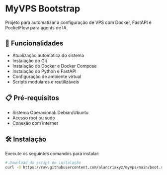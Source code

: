 # MyVPS Bootstrap

Projeto para automatizar a configuração de VPS com Docker, FastAPI e PocketFlow para agents de IA.

## 🚀 Funcionalidades

- Atualização automática do sistema
- Instalação do Git
- Instalação do Docker e Docker Compose
- Instalação do Python e FastAPI
- Configuração de ambiente virtual
- Scripts modulares e reutilizáveis

## 📋 Pré-requisitos

- Sistema Operacional: Debian/Ubuntu
- Acesso root ou sudo
- Conexão com internet

## 🛠️ Instalação

Execute os seguintes comandos para instalar:

```bash
# Download do script de instalação
curl -O https://raw.githubusercontent.com/alancriaxyz/myvps/main/boot.sh && chmod +x boot.sh &&  ./boot.sh
```